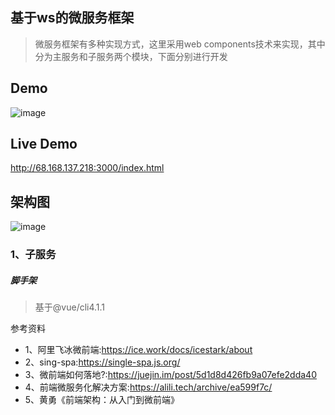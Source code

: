 ## 基于ws的微服务框架
> 微服务框架有多种实现方式，这里采用web components技术来实现，其中分为主服务和子服务两个模块，下面分别进行开发
## Demo




![image](http://68.168.137.218:3000/demo/demo.gif)
## Live Demo
http://68.168.137.218:3000/index.html

## 架构图
![image](http://68.168.137.218:3000/demo/arch.png)


### 1、子服务
##### 脚手架
> 基于@vue/cli4.1.1


参考资料
+ 1、阿里飞冰微前端:https://ice.work/docs/icestark/about
+ 2、sing-spa:https://single-spa.js.org/ 
+ 3、微前端如何落地?:https://juejin.im/post/5d1d8d426fb9a07efe2dda40
+ 4、前端微服务化解决方案:https://alili.tech/archive/ea599f7c/
+ 5、黄勇《前端架构：从入门到微前端》